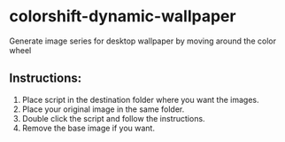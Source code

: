 # colorshift-dynamic-wallpaper
Generate image series for desktop wallpaper by moving around the color wheel

## Instructions:
1) Place script in the destination folder where you want the images.
2) Place your original image in the same folder.
3) Double click the script and follow the instructions.
4) Remove the base image if you want.
